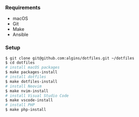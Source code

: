 ### Requirements

* macOS
* Git
* Make
* Ansible

### Setup

```sh
$ git clone git@github.com:algins/dotfiles.git ~/dotfiles 
$ cd dotfiles
# install macOS packages
$ make packages-install
# install dotfiles
$ make dotfiles-install
# install Neovim
$ make nvim-install
# install Visual Studio Code
$ make vscode-install
# install PHP
$ make php-install
```